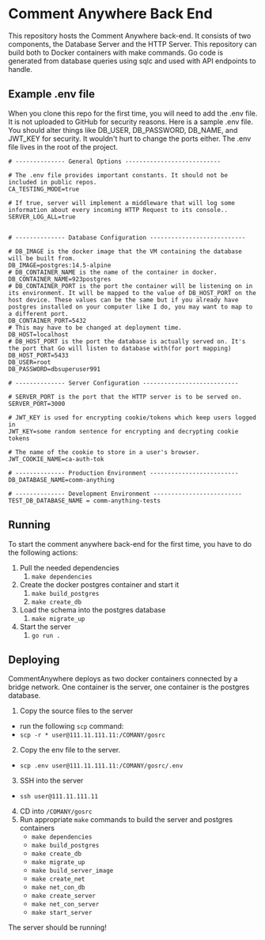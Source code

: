 # Comment Anywhere Back End

This repository hosts the Comment Anywhere back-end. It consists of two components, the Database Server and the HTTP Server. This repository can build both to Docker containers with make commands. Go code is generated from database queries using sqlc and used with API endpoints to handle.

## Example .env file

When you clone this repo for the first time, you will need to add the .env file. It is not uploaded to GitHub for security reasons. Here is a sample .env file. You should alter things like DB_USER, DB_PASSWORD, DB_NAME, and JWT_KEY for security. It wouldn't hurt to change the ports either. The .env file lives in the root of the project.

```env
# -------------- General Options ---------------------------

# The .env file provides important constants. It should not be included in public repos. 
CA_TESTING_MODE=true

# If true, server will implement a middleware that will log some information about every incoming HTTP Request to its console.. 
SERVER_LOG_ALL=true


# -------------- Database Configuration ---------------------------

# DB_IMAGE is the docker image that the VM containing the database will be built from.
DB_IMAGE=postgres:14.5-alpine
# DB_CONTAINER_NAME is the name of the container in docker.
DB_CONTAINER_NAME=923postgres
# DB_CONTAINER_PORT is the port the container will be listening on in its environment. It will be mapped to the value of DB_HOST_PORT on the host device. These values can be the same but if you already have postgres installed on your computer like I do, you may want to map to a different port.
DB_CONTAINER_PORT=5432
# This may have to be changed at deployment time. 
DB_HOST=localhost
# DB_HOST_PORT is the port the database is actually served on. It's the port that Go will listen to database with(for port mapping)
DB_HOST_PORT=5433
DB_USER=root
DB_PASSWORD=dbsuperuser991

# -------------- Server Configuration ---------------------------

# SERVER_PORT is the port that the HTTP server is to be served on.
SERVER_PORT=3000

# JWT_KEY is used for encrypting cookie/tokens which keep users logged in
JWT_KEY=some random sentence for encrypting and decrypting cookie tokens

# The name of the cookie to store in a user's browser. 
JWT_COOKIE_NAME=ca-auth-tok

# -------------- Production Environment -------------------------
DB_DATABASE_NAME=comm-anything

# -------------- Development Environment -------------------------
TEST_DB_DATABASE_NAME = comm-anything-tests

```

## Running

To start the comment anywhere back-end for the first time, you have to do the following actions:
1. Pull the needed dependencies
    1. `make dependencies`
2. Create the docker postgres container and start it
    1. `make build_postgres`
    2. `make create_db`
3. Load the schema into the postgres database
    1. `make migrate_up`
4. Start the server
    1. `go run .`

## Deploying

CommentAnywhere deploys as two docker containers connected by a bridge network. One container is the server, one container is the postgres database.

1. Copy the source files to the server 
 - run the following `scp` command:
 - `scp -r * user@111.11.111.11:/COMANY/gosrc`
2. Copy the env file to the server.
 - `scp .env user@111.11.111.11:/COMANY/gosrc/.env`
3. SSH into the server
 - `ssh user@111.11.111.11`
4. CD into `/COMANY/gosrc`
5. Run appropriate `make` commands to build the server and postgres containers
   - `make dependencies`
   - `make build_postgres`
   - `make create_db`
   - `make migrate_up`
   - `make build_server_image`
   - `make create_net`
   - `make net_con_db`
   - `make create_server`
   - `make net_con_server`
   - `make start_server`

The server should be running!


